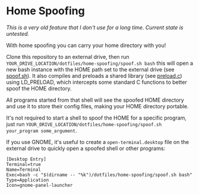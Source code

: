 # Home Spoofing

*This is a very old feature that I don't use for a long time. Current state is untested.*

With home spoofing you can carry your home directory with you!

Clone this repository to an external drive, then run `YOUR_DRIVE_LOCATION/dotfiles/home-spoofing/spoof.sh bash` this will open a new bash instance with the HOME path set to the external drive (see [spoof.sh](home-spoofing/spoof.sh)). It also compiles and preloads a shared library (see [preload.c](home-spoofing/preload.c)) using LD_PRELOAD, which intercepts some standard C functions to better spoof the HOME directory.

All programs started from that shell will see the spoofed HOME directory and use it to store their config files, making your HOME directory portable.

It's not required to start a shell to spoof the HOME for a specific program, just run `YOUR_DRIVE_LOCATION/dotfiles/home-spoofing/spoof.sh your_program some_argument`.

If you use GNOME, it's useful to create a `open-terminal.desktop` file on the external drive to quickly open a spoofed shell or other programs:

    [Desktop Entry]
    Terminal=true
    Name=Terminal
    Exec=bash -c "$(dirname -- "%k")/dotfiles/home-spoofing/spoof.sh bash"
    Type=Application
    Icon=gnome-panel-launcher
